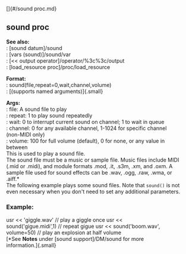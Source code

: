 []{#/sound proc.md}    
## sound proc    
**See also:**    
:   [sound datum]/sound    
:   [vars (sound)]/sound/var    
:   [\<\< output operator]/operator/%3c%3c/output    
:   [load_resource proc]/proc/load_resource    
<!-- -->    
**Format:**    
:   sound(file,repeat=0,wait,channel,volume)    
:   [(supports named arguments)]{.small}    
<!-- -->    
**Args:**    
:   file: A sound file to play    
:   repeat: 1 to play sound repeatedly    
:   wait: 0 to interrupt current sound on channel; 1 to wait in queue    
:   channel: 0 for any available channel, 1-1024 for specific channel    
    (non-MIDI only)    
:   volume: 100 for full volume (default), 0 for none, or any value in    
    between    
This is used to play a sound file.    
The sound file must be a music or sample file. Music files include MIDI    
(.mid or .midi), and module formats .mod, .it, .s3m, .xm, and .oxm. A    
sample file used for sound effects can be .wav, .ogg, .raw, .wma, or    
.aiff.\*    
The following example plays some sound files. Note that `sound()` is not    
even necessary when you don\'t need to set any additional parameters.    
### Example:    
usr \<\< \'giggle.wav\' // play a giggle once usr \<\<    
sound(\'gigue.midi\',1) // repeat gigue usr \<\< sound(\'boom.wav\',    
volume=50) // play an explosion at half volume    
[\*See **Notes** under [sound support]/DM/sound for more    
information.]{.small}  